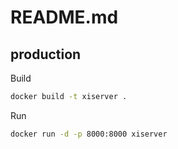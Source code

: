 # README.md

## production

Build

```bash
docker build -t xiserver .
```

Run

```bash
docker run -d -p 8000:8000 xiserver
```
